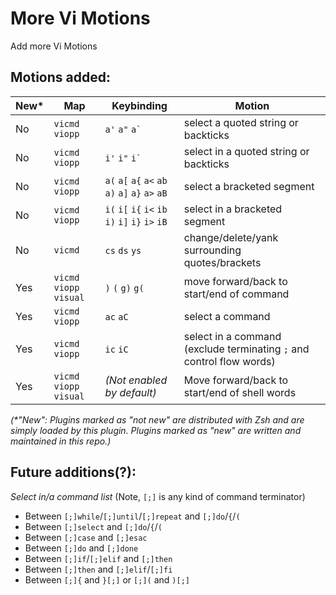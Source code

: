# More Vi Motions

Add more Vi Motions

## Motions added:


| New\* | Map | Keybinding | Motion |
| --- | --- | --- | --- |
| No | `vicmd` `viopp` | `a'` `a"` ```a` ``` | select a quoted string or backticks |
| No | `vicmd` `viopp` | `i'` `i"` ```i` ``` | select in a quoted string or backticks |
| No | `vicmd` `viopp` | `a(` `a[` `a{` `a<` `ab` `a)` `a]` `a}` `a>` `aB` | select a bracketed segment |
| No | `vicmd` `viopp` | `i(` `i[` `i{` `i<` `ib` `i)` `i]` `i}` `i>` `iB` | select in a bracketed segment |
| No | `vicmd` | `cs` `ds` `ys` | change/delete/yank surrounding quotes/brackets |
| Yes | `vicmd` `viopp` `visual` | `)` `(` `g)` `g(` | move forward/back to start/end of command |
| Yes | `vicmd` `viopp` | `ac` `aC` | select a command |
| Yes | `vicmd` `viopp` | `ic` `iC` | select in a command (exclude terminating `;` and control flow words) |
| Yes | `vicmd` `viopp` `visual` | _(Not enabled by default)_ | Move forward/back to start/end of shell words |

_(\*"New": Plugins marked as "not new" are distributed with Zsh and are simply loaded by this plugin.
Plugins marked as "new" are written and maintained in this repo.)_

## Future additions(?):

*Select in/a command list* (Note, `[;]` is any kind of command terminator)

- Between `[;]while`/`[;]until`/`[;]repeat` and `[;]do`/`{`/`(`
- Between `[;]select` and `[;]do`/`{`/`(`
- Between `[;]case` and `[;]esac`
- Between `[;]do` and `[;]done`
- Between `[;]if`/`[;]elif` and `[;]then`
- Between `[;]then` and `[;]elif`/`[;]fi`
- Between `[;]{` and `}[;]` or `[;](` and `)[;]`
